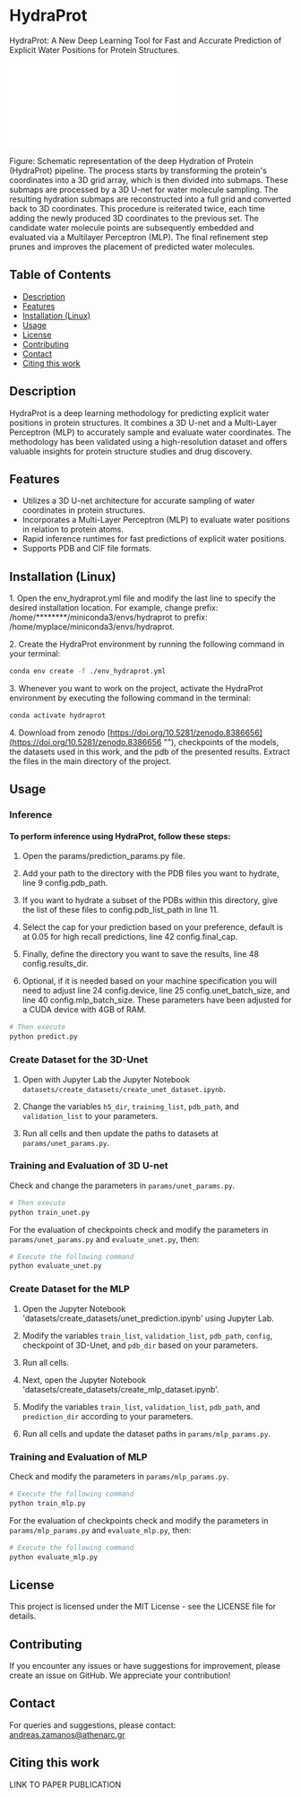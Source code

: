 # HydraProt

HydraProt: A New Deep Learning Tool for Fast and Accurate Prediction of Explicit Water Positions for Protein Structures.

![header ](overall_pipeline_simple.pdf)

Figure: Schematic representation of the deep Hydration of Protein (HydraProt) pipeline. The process starts by transforming the protein's coordinates into a 3D grid array, which is then divided into submaps. These submaps are processed by a 3D U-net for water molecule sampling. The resulting hydration submaps are reconstructed into a full grid and converted back to 3D coordinates. This procedure is reiterated twice, each time adding the newly produced 3D coordinates to the previous set. The candidate water molecule points are subsequently embedded and evaluated via a Multilayer Perceptron (MLP). The final refinement step prunes and improves the placement of predicted water molecules.

<!--- Figure: Comparison of water predictions (cyan dots) generated by HydraProt with the ground truth (red dots) from PDB structure 4XED, recall is almost 66% for a distance from ground truth at 1.0 Å. -->

## Table of Contents

- [Description](#description)
- [Features](#features)
- [Installation (Linux)](#Installation-(Linux))
- [Usage](#usage)
- [License](#license)
- [Contributing](#contributing)
- [Contact](#contact)
- [Citing this work](#citing-this-work)

<a id="description"></a>
## Description

HydraProt is a deep learning methodology for predicting explicit water positions in protein structures. It combines a 3D U-net and a Multi-Layer Perceptron (MLP) to accurately sample and evaluate water coordinates. The methodology has been validated using a high-resolution dataset and offers valuable insights for protein structure studies and drug discovery.

<a id="features"></a>
## Features

 - Utilizes a 3D U-net architecture for accurate sampling of water coordinates in protein structures.
 - Incorporates a Multi-Layer Perceptron (MLP) to evaluate water positions in relation to protein atoms.
 - Rapid inference runtimes for fast predictions of explicit water positions.
 - Supports PDB and CIF file formats.

<a id="Installation-(Linux)"></a>
## Installation (Linux)

1\. Open the env_hydraprot.yml file and modify the last line to specify the desired installation location. For example, change prefix: /home/********/miniconda3/envs/hydraprot to prefix: /home/myplace/miniconda3/envs/hydraprot.

2\. Create the HydraProt environment by running the following command in your terminal:
```bash
conda env create -f ./env_hydraprot.yml
```
3\. Whenever you want to work on the project, activate the HydraProt environment by executing the following command in the terminal:

```bash
conda activate hydraprot
```

4\. Download from zenodo [https://doi.org/10.5281/zenodo.8386656](https://doi.org/10.5281/zenodo.8386656 ""), checkpoints of the models, the datasets used in this work, and the pdb of the presented results. Extract the files in the main directory of the project.

<a id="usage"></a>
## Usage

### Inference

#### To perform inference using HydraProt, follow these steps:


1. Open the params/prediction_params.py file.

2. Add your path to the directory with the PDB files you want to hydrate, line 9 config.pdb_path.

3. If you want to hydrate a subset of the PDBs within this directory, give the list of these files to config.pdb_list_path in line 11.

4. Select the cap for your prediction based on your preference, default is at 0.05 for high recall predictions, line 42 config.final_cap.

5. Finally, define the directory you want to save the results, line 48 config.results_dir.

6. Optional, if it is needed based on your machine specification you will need to adjust line 24 config.device, line 25 config.unet_batch_size, and line 40 config.mlp_batch_size. These parameters have been adjusted for a CUDA device with 4GB of RAM.

```bash
# Then execute
python predict.py
```

### Create Dataset for the 3D-Unet

1. Open with Jupyter Lab the Jupyter Notebook `datasets/create_datasets/create_unet_dataset.ipynb`.

2. Change the variables `h5_dir`, `training_list`, `pdb_path`, and `validation_list` to your parameters.

3. Run all cells and then update the paths to datasets at `params/unet_params.py`.


### Training and Evaluation of 3D U-net

Check and change the parameters in `params/unet_params.py`.

```bash
# Then execute
python train_unet.py
```
For the evaluation of checkpoints check and modify the parameters in `params/unet_params.py` and `evaluate_unet.py`, then:

```bash
# Execute the following command
python evaluate_unet.py
```

### Create Dataset for the MLP

1. Open the Jupyter Notebook 'datasets/create_datasets/unet_prediction.ipynb' using Jupyter Lab.

2. Modify the variables `train_list`, `validation_list`, `pdb_path`, `config`, checkpoint of 3D-Unet, and `pdb_dir` based on your parameters.

3. Run all cells.

4. Next, open the Jupyter Notebook 'datasets/create_datasets/create_mlp_dataset.ipynb'.

5. Modify the variables `train_list`, `validation_list`, `pdb_path`, and `prediction_dir` according to your parameters.

6. Run all cells and update the dataset paths in `params/mlp_params.py`.

### Training and Evaluation of MLP

Check and modify the parameters in `params/mlp_params.py`.

```bash
# Execute the following command
python train_mlp.py
```
For the evaluation of checkpoints check and modify the parameters in `params/mlp_params.py` and `evaluate_mlp.py`, then:

```bash
# Execute the following command
python evaluate_mlp.py
```
<a id="license"></a>
## License

This project is licensed under the MIT License - see the LICENSE file for details.

<a id="contributing"></a>
## Contributing

If you encounter any issues or have suggestions for improvement, please create an issue on GitHub. We appreciate your contribution!

<a id="contact"></a>
## Contact

For queries and suggestions, please contact: andreas.zamanos@athenarc.gr

<a id="citing-this-work"></a>
## Citing this work

LINK TO PAPER PUBLICATION
